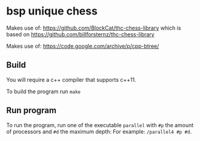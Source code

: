 # bsp unique chess

Makes use of: https://github.com/BlockCat/thc-chess-library which is based on https://github.com/billforsternz/thc-chess-library

Makes use of: https://code.google.com/archive/p/cpp-btree/


## Build
You will require a c++ compiler that supports c++11.

To build the program run `make`

## Run program
To run the program, run one of the executable `parallel` with `#p` the amount of processors and `#d` the maximum depth:
For example: `/parallel4 #p #d`.
